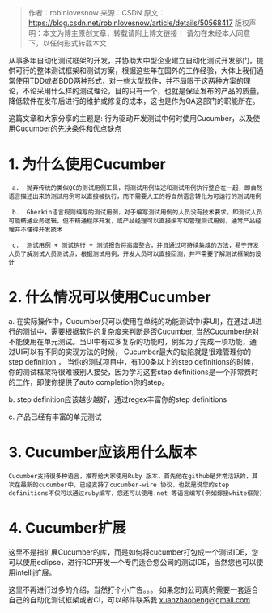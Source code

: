 > 作者：robinlovesnow 
> 来源：CSDN 
> 原文：https://blog.csdn.net/robinlovesnow/article/details/50568417 
> 版权声明：本文为博主原创文章，转载请附上博文链接！
> 请勿在未经本人同意下，以任何形式转载本文

从事多年自动化测试框架的开发，并协助大中型企业建立自动化测试开发部门，提供可行的整体测试框架和测试方案，根据这些年在国外的工作经验，大体上我们通常使用TDD或者BDD两种形式，对一些大型软件，并不局限于这两种方案的理论，不论采用什么样的测试理论，目的只有一个，也就是保证发布的产品的质量，降低软件在发布后进行的维护或修复的成本，这也是作为QA这部门的职能所在。



这篇文章和大家分享的主题是: 行为驱动开发测试中何时使用Cucumber，以及使用Cucumber的先决条件和优点缺点



# 1. 为什么使用Cucumber

     a.  抛弃传统的类似QC的测试用例工具，将测试用例描述和测试用例执行整合在一起，即自然语言描述出来的测试用例可以直接被执行，而不需要人工的将自然语言转化为可运行的测试用例
    
     b.  Gherkin语言规则编写的测试用例，对于编写测试用例的人员没有技术要求，即测试人员可能精通业务逻辑，但不精通程序开发，或产品经理可以直接编写和管理测试用例，通常产品经理并不懂得开发技术
    
     c.  测试用例 + 测试执行 + 测试报告将高度整合，并且通过可持续集成的方法，易于开发人员了解测试人员测试点，根据测试用例，开发人员可以直接回测，并不需要了解测试框架的设计



# 2. 什么情况可以使用Cucumber

   a.  在实际操作中，Cucumber只可以使用在单纯的功能测试中(非UI)，在通过UI进行的测试中，需要根据软件的复杂度来判断是否Cucumber,  当然Cucumber绝对不能使用在单元测试。当UI中有过多复杂的功能时，例如为了完成一项功能，通过UI可以有不同的实现方法的时候， Cucumber最大的缺陷就是很难管理你的step definition ， 当你的测试项目中，有100条以上的step definitions的时候，你的测试框架将很难被别人接受，因为学习这套step definitions是一个非常费时的工作，即使你提供了auto completion你的step。

   b. step definition应该越少越好，通过regex丰富你的step definitions

   c. 产品已经有丰富的单元测试



# 3. Cucumber应该用什么版本

    Cucumber支持很多种语言，推荐给大家使用Ruby 版本，首先他在github是非常活跃的，其次在最新的cucumber中，已经支持了cucumber-wire 协议，也就是说您的step definitions不仅可以通过ruby编写，您还可以使用.net 等语言编写(例如嫁接white框架) 



# 4. Cucumber扩展

 这里不是指扩展Cucumber的库，而是如何将cucumber打包成一个测试IDE，您可以使用eclipse，进行RCP开发一个专门适合您公司的测试IDE，当然您也可以使用intellij扩展。 

这里不再进行过多的介绍，当然打个小广告。。。 如果您的公司真的需要一套适合自己的自动化测试框架或者CI，可以邮件联系我 xuanzhaopeng@gmail.com 